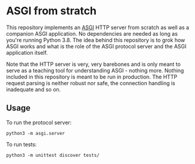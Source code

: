 # ASGI from stratch

This repository implements an [ASGI](https://asgi.readthedocs.io/en/latest/index.html) HTTP server from scratch as well as a companion ASGI application. No dependencies are needed as long as you're running Python 3.8. The idea behind this repository is to grok how ASGI works and what is the role of the ASGI protocol server and the ASGI application itself.

Note that the HTTP server is very, very barebones and is only meant to serve as a teaching tool for understanding ASGI - nothing more. Nothing included in this repository is meant to be run in production. The HTTP request parsing is neither robust nor safe, the connection handling is inadequate and so on.

## Usage

To run the protocol server:

```shell
python3 -m asgi.server
```

To run tests:

```shell
python3 -m unittest discover tests/
```